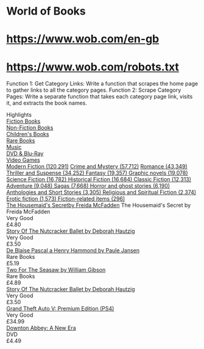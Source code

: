 # World of Books
# https://www.wob.com/en-gb
# https://www.wob.com/robots.txt

Function 1: Get Category Links: Write a function that scrapes the home page to gather links to all the category pages.
Function 2: Scrape Category Pages: Write a separate function that takes each category page link, visits it, and extracts the book names.

<div class="container">
<div class="dropdown categoryRow d-flex">
<div tabindex="0" class="categoryItem">
<span class="categoryName">Highlights</span><!----></div><div tabindex="0" class="categoryItem">
<a href="/en-gb/category/fiction-books" class="categoryName">Fiction Books</a><!----></div><div tabindex="0" class="categoryItem">
<a href="/en-gb/category/non-fiction-books" class="categoryName">Non-Fiction Books</a><!----></div><div tabindex="0" class="categoryItem">
<a href="/en-gb/category/childrens-books" class="categoryName">Children's Books</a><!----></div><div tabindex="0" class="categoryItem">
<a href="/en-gb/category/rare-books" class="categoryName">Rare Books</a><!----></div><div tabindex="0" class="categoryItem">
<a href="/en-gb/category/media-music" class="categoryName">Music</a><!----></div><div tabindex="0" class="categoryItem">
<a href="/en-gb/category/dvd-blu-ray" class="categoryName">DVD &amp; Blu-Ray</a><!----></div><div tabindex="0" class="categoryItem">
<a href="/en-gb/category/video-games" class="categoryName">Video Games</a><!----></div></div>

<div class="categoryFilter">
<a href="/en-gb/category/modern-contemporary-fiction-post-c-1945" class="">
    Modern Fiction
    <span>(120,291)</span></a>
<a href="/en-gb/category/crime-mystery" class="">
    Crime and Mystery
    <span>(57,712)</span></a>
<a href="/en-gb/category/romance" class="">
    Romance
    <span>(43,349)</span></a>
<a href="/en-gb/category/thriller-suspense" class="">
    Thriller and Suspense
    <span>(34,252)</span></a><a href="/en-gb/category/fantasy" class="">
    Fantasy
    <span>(19,357)</span></a><a href="/en-gb/category/graphic-novels" class="">
    Graphic novels
    <span>(19,078)</span></a><a href="/en-gb/category/science-fiction" class="">
    Science Fiction
    <span>(16,782)</span></a><a href="/en-gb/category/historical-fiction" class="">
    Historical Fiction
    <span>(16,684)</span></a><a href="/en-gb/category/classic-fiction-pre-c-1945" class="">
    Classic Fiction
    <span>(12,313)</span></a><a href="/en-gb/category/adventure" class="">
    Adventure
    <span>(9,048)</span></a><a href="/en-gb/category/sagas" class="">
    Sagas
    <span>(7,668)</span></a><a href="/en-gb/category/horror-ghost-stories" class="">
    Horror and ghost stories
    <span>(6,190)</span></a><a href="/en-gb/category/fiction-special-features" class="">
    Anthologies and Short Stories
    <span>(3,305)</span></a><a href="/en-gb/category/religious-spiritual-fiction" class="">
    Religious and Spiritual Fiction
    <span>(2,374)</span></a><a href="/en-gb/category/erotic-fiction" class="">
    Erotic fiction
    <span>(1,573)</span></a><a href="/en-gb/category/fiction-related-items" class="">
    Fiction-related items
    <span>(296)</span></a></div>
    
<div class="item gridItem col-6 col-sm-4 col-lg-3 mb-4">
<a href="/en-gb/books/freida-mcfadden/housemaid-s-secret/9780349132600" class="itemTitle mt-2 excludeLinkStyle"><span class="title">The Housemaid's Secret</span><span class="author">by Freida McFadden</span></a>
<span class="title">The Housemaid's Secret</span>
<span class="author">by Freida McFadden</span>
<div class="itemType">Very Good</div>
<div class="itemPrice">
      £4.80
      
<div class="item gridItem col-6 col-sm-4 col-lg-3 mb-4">
<a href="/en-gb/books/deborah-hautzig/story-of-the-nutcracker-ballet/9780394881782" class="itemTitle mt-2 excludeLinkStyle">
<span class="title">Story Of The Nutcracker Ballet</span>
<span class="author">by Deborah Hautzig</span></a>
<div class="itemType">Very Good</div>
<div class="itemPrice">
      £3.50

<div class="item gridItem col-6 col-sm-4 col-lg-3 mb-4">
<a href="/en-gb/rare-books/paule-jansen/de-blaise-pascal-a-henry-hammond/1615200690LIB" class="itemTitle mt-2 excludeLinkStyle">
<span class="title">De Blaise Pascal a Henry Hammond</span>
<span class="author">by Paule Jansen</span></a><div class="itemContent">
<div class="itemType">Rare Books</div>
<div class="itemPrice">
      £5.19

<div class="item gridItem col-6 col-sm-4 col-lg-3 mb-4">
<a href="/en-gb/rare-books/william-gibson/two-for-the-seasaw/1620301566DPB" class="itemTitle mt-2 excludeLinkStyle">
<span class="title">Two For The Seasaw</span>
<span class="author">by William Gibson</span></a><div class="itemContent">
<div class="itemType">Rare Books</div>
<div class="itemPrice">
      £4.89

<div class="item gridItem col-6 col-sm-4 col-lg-3 mb-4">
<a href="/en-gb/books/deborah-hautzig/story-of-the-nutcracker-ballet/9780394881782" class="itemTitle mt-2 excludeLinkStyle">
<span class="title">Story Of The Nutcracker Ballet</span>
<span class="author">by Deborah Hautzig</span></a><div class="itemContent">
<div class="itemType">Very Good</div>
<div class="itemPrice">
      £3.50

<div class="item gridItem col-6 col-sm-4 col-lg-3 mb-4">
<a href="/en-gb/videogame/grand-theft-auto-v-premium-edition-ps4/5026555424264" class="itemTitle mt-2 excludeLinkStyle">
<span class="title">Grand Theft Auto V: Premium Edition (PS4)</span>
<span class="author"></span></a><div class="itemContent">
<div class="itemType">Very Good</div>
<div class="itemPrice">
      £34.99

<div class="item gridItem col-6 col-sm-4 col-lg-3 mb-4">
<a href="/en-gb/film/dvd/downton-abbey-a-new-era/5053083243265" class="itemTitle mt-2 excludeLinkStyle">
<span class="title">Downton Abbey: A New Era</span>
<span class="author"></span></a><div class="itemContent">
<div class="itemType">DVD</div>
<div class="itemPrice">
      £4.49
      